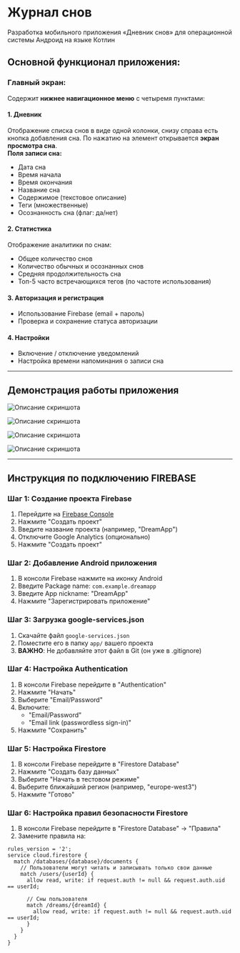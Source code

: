 # Журнал снов
Разработка мобильного приложения «Дневник снов» для операционной системы Андроид на языке Котлин

## **Основной функционал приложения:**

### **Главный экран:**

Содержит **нижнее навигационное меню** с четыремя пунктами:

#### **1. Дневник**

Отображение списка снов в виде одной колонки, снизу справа есть кнопка добавления сна. По нажатию на элемент открывается **экран просмотра сна**.  
**Поля записи сна:**

  * Дата сна
  * Время начала
  * Время окончания
  * Название сна
  * Содержимое (текстовое описание)
  * Теги (множественные)
  * Осознанность сна (флаг: да/нет)

#### **2. Статистика**

Отображение аналитики по снам:

* Общее количество снов
* Количество обычных и осознанных снов
* Средняя продолжительность сна
* Топ-5 часто встречающихся тегов (по частоте использования)

#### **3. Авторизация и регистрация**

* Использование Firebase (email + пароль)
* Проверка и сохранение статуса авторизации

#### **4. Настройки**

* Включение / отключение уведомлений
* Настройка времени напоминания о записи сна

---

## Демонстрация работы приложения

![Описание скриншота](showcase/1.png)

![Описание скриншота](showcase/2.png)

![Описание скриншота](showcase/3.png)

![Описание скриншота](showcase/4.png)

---

## Инструкция по подключению FIREBASE

### Шаг 1: Создание проекта Firebase
1. Перейдите на [Firebase Console](https://console.firebase.google.com/)
2. Нажмите "Создать проект"
3. Введите название проекта (например, "DreamApp")
4. Отключите Google Analytics (опционально)
5. Нажмите "Создать проект"

### Шаг 2: Добавление Android приложения
1. В консоли Firebase нажмите на иконку Android
2. Введите Package name: `com.example.dreamapp`
3. Введите App nickname: "DreamApp"
4. Нажмите "Зарегистрировать приложение"

### Шаг 3: Загрузка google-services.json
1. Скачайте файл `google-services.json`
2. Поместите его в папку `app/` вашего проекта
3. **ВАЖНО**: Не добавляйте этот файл в Git (он уже в .gitignore)

### Шаг 4: Настройка Authentication
1. В консоли Firebase перейдите в "Authentication"
2. Нажмите "Начать"
3. Выберите "Email/Password"
4. Включите:
   - "Email/Password"
   - "Email link (passwordless sign-in)"
5. Нажмите "Сохранить"

### Шаг 5: Настройка Firestore
1. В консоли Firebase перейдите в "Firestore Database"
2. Нажмите "Создать базу данных"
3. Выберите "Начать в тестовом режиме"
4. Выберите ближайший регион (например, "europe-west3")
5. Нажмите "Готово"

### Шаг 6: Настройка правил безопасности Firestore
1. В консоли Firebase перейдите в "Firestore Database" → "Правила"
2. Замените правила на:

```rules
rules_version = '2';
service cloud.firestore {
  match /databases/{database}/documents {
    // Пользователи могут читать и записывать только свои данные
    match /users/{userId} {
      allow read, write: if request.auth != null && request.auth.uid == userId;
      
      // Сны пользователя
      match /dreams/{dreamId} {
        allow read, write: if request.auth != null && request.auth.uid == userId;
      }
    }
  }
}
```
